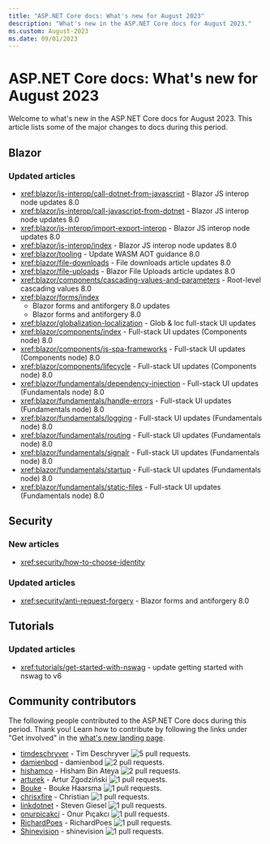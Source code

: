 ```yaml
---
title: "ASP.NET Core docs: What's new for August 2023"
description: "What's new in the ASP.NET Core docs for August 2023."
ms.custom: August-2023
ms.date: 09/01/2023
---
```


# ASP.NET Core docs: What's new for August 2023

Welcome to what's new in the ASP.NET Core docs for August 2023. This article lists some of the major changes to docs during this period.

## Blazor

### Updated articles

- <xref:blazor/js-interop/call-dotnet-from-javascript> - Blazor JS interop node updates 8.0
- <xref:blazor/js-interop/call-javascript-from-dotnet> - Blazor JS interop node updates 8.0
- <xref:blazor/js-interop/import-export-interop> - Blazor JS interop node updates 8.0
- <xref:blazor/js-interop/index> - Blazor JS interop node updates 8.0
- <xref:blazor/tooling> - Update WASM AOT guidance 8.0
- <xref:blazor/file-downloads> - File downloads article updates 8.0
- <xref:blazor/file-uploads> - Blazor File Uploads article updates 8.0
- <xref:blazor/components/cascading-values-and-parameters> - Root-level cascading values 8.0
- <xref:blazor/forms/index>
  - Blazor forms and antiforgery 8.0 updates
  - Blazor forms and antiforgery 8.0
- <xref:blazor/globalization-localization> - Glob & loc full-stack UI updates
- <xref:blazor/components/index> - Full-stack UI updates (Components node) 8.0
- <xref:blazor/components/js-spa-frameworks> - Full-stack UI updates (Components node) 8.0
- <xref:blazor/components/lifecycle> - Full-stack UI updates (Components node) 8.0
- <xref:blazor/fundamentals/dependency-injection> - Full-stack UI updates (Fundamentals node) 8.0
- <xref:blazor/fundamentals/handle-errors> - Full-stack UI updates (Fundamentals node) 8.0
- <xref:blazor/fundamentals/logging> - Full-stack UI updates (Fundamentals node) 8.0
- <xref:blazor/fundamentals/routing> - Full-stack UI updates (Fundamentals node) 8.0
- <xref:blazor/fundamentals/signalr> - Full-stack UI updates (Fundamentals node) 8.0
- <xref:blazor/fundamentals/startup> - Full-stack UI updates (Fundamentals node) 8.0
- <xref:blazor/fundamentals/static-files> - Full-stack UI updates (Fundamentals node) 8.0

## Security

### New articles

- <xref:security/how-to-choose-identity>

### Updated articles

- <xref:security/anti-request-forgery> - Blazor forms and antiforgery 8.0

## Tutorials

### Updated articles

- <xref:tutorials/get-started-with-nswag> - update getting started with nswag to v6

## Community contributors

The following people contributed to the ASP.NET Core docs during this period. Thank you! Learn how to contribute by following the links under "Get involved" in the [what's new landing page](index.yml).

- [timdeschryver](https://github.com/timdeschryver) - Tim Deschryver ![5 pull requests.](https://img.shields.io/badge/Merged%20Pull%20Requests-5-green)
- [damienbod](https://github.com/damienbod) - damienbod ![2 pull requests.](https://img.shields.io/badge/Merged%20Pull%20Requests-2-green)
- [hishamco](https://github.com/hishamco) - Hisham Bin Ateya ![2 pull requests.](https://img.shields.io/badge/Merged%20Pull%20Requests-2-green)
- [arturek](https://github.com/arturek) - Artur Zgodziński ![1 pull requests.](https://img.shields.io/badge/Merged%20Pull%20Requests-1-green)
- [Bouke](https://github.com/Bouke) - Bouke Haarsma ![1 pull requests.](https://img.shields.io/badge/Merged%20Pull%20Requests-1-green)
- [chrisxfire](https://github.com/chrisxfire) - Christian ![1 pull requests.](https://img.shields.io/badge/Merged%20Pull%20Requests-1-green)
- [linkdotnet](https://github.com/linkdotnet) - Steven Giesel ![1 pull requests.](https://img.shields.io/badge/Merged%20Pull%20Requests-1-green)
- [onurpicakci](https://github.com/onurpicakci) - Onur Pıçakcı ![1 pull requests.](https://img.shields.io/badge/Merged%20Pull%20Requests-1-green)
- [RichardPoes](https://github.com/RichardPoes) - RichardPoes ![1 pull requests.](https://img.shields.io/badge/Merged%20Pull%20Requests-1-green)
- [Shinevision](https://github.com/Shinevision) - shinevision ![1 pull requests.](https://img.shields.io/badge/Merged%20Pull%20Requests-1-green)
